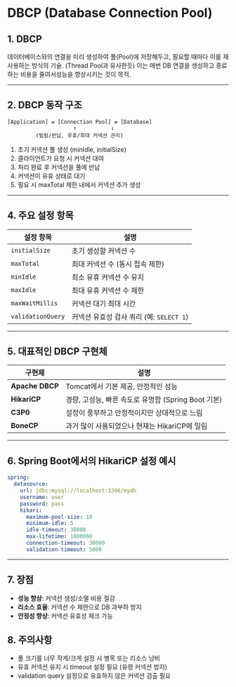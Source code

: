 # DBCP (Database Connection Pool) 

## 1. DBCP
데이터베이스와의 연결을 미리 생성하여 풀(Pool)에 저장해두고, 필요할 때마다 이를 재사용하는 방식의 기술. (Thread Pool과 유사한듯)
이는 매번 DB 연결을 생성하고 종료하는 비용을 줄여서성능을 향상시키는 것이 목적.

---

## 2. DBCP 동작 구조

```text
[Application] ⇄ [Connection Pool] ⇄ [Database]
                     ↑           ↓
         (빌림/반납, 유휴/최대 커넥션 관리)
```

1. 초기 커넥션 풀 생성 (minIdle, initialSize)
2. 클라이언트가 요청 시 커넥션 대여
3. 처리 완료 후 커넥션을 풀에 반납
4. 커넥션이 유휴 상태로 대기
5. 필요 시 maxTotal 제한 내에서 커넥션 추가 생성

---

## 4. 주요 설정 항목

| 설정 항목         | 설명 |
|------------------|------|
| `initialSize`     | 초기 생성할 커넥션 수 |
| `maxTotal`        | 최대 커넥션 수 (동시 접속 제한) |
| `minIdle`         | 최소 유휴 커넥션 수 유지 |
| `maxIdle`         | 최대 유휴 커넥션 수 제한 |
| `maxWaitMillis`   | 커넥션 대기 최대 시간 |
| `validationQuery` | 커넥션 유효성 검사 쿼리 (예: `SELECT 1`) |

---

## 5. 대표적인 DBCP 구현체

| 구현체         | 설명 |
|----------------|------|
| **Apache DBCP** | Tomcat에서 기본 제공, 안정적인 성능 |
| **HikariCP**    | 경량, 고성능, 빠른 속도로 유명함 (Spring Boot 기본) |
| **C3P0**        | 설정이 풍부하고 안정적이지만 상대적으로 느림 |
| **BoneCP**      | 과거 많이 사용되었으나 현재는 HikariCP에 밀림 |

---

## 6. Spring Boot에서의 HikariCP 설정 예시
```yaml
spring:
  datasource:
    url: jdbc:mysql://localhost:3306/mydb
    username: user
    password: pass
    hikari:
      maximum-pool-size: 10
      minimum-idle: 5
      idle-timeout: 30000
      max-lifetime: 1800000
      connection-timeout: 30000
      validation-timeout: 5000
```

---

## 7. 장점
- **성능 향상**: 커넥션 생성/소멸 비용 절감
- **리소스 효율**: 커넥션 수 제한으로 DB 과부하 방지
- **안정성 향상**: 커넥션 유효성 체크 가능

## 8. 주의사항
- 풀 크기를 너무 작게/크게 설정 시 병목 또는 리소스 낭비
- 유휴 커넥션 유지 시 timeout 설정 필요 (유령 커넥션 방지)
- validation query 설정으로 유효하지 않은 커넥션 검출 필요
